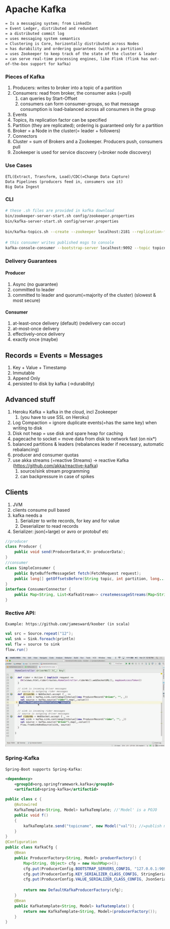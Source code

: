 # Apache Kafka
    = Is a messaging system; from LinkedIn
    = Event Ledger, distributed and redundant
    = a distributed commit log
    = uses messaging system semantics
    = Clustering is Core, horizontally distributed across Nodes
    = has durability and ordering guarantees (within a partition)
    = uses Zookeeper to keep track of the state of the cluster & leader
    = can serve real-time processing engines, like Flink (flink has out-of-the-box support for kafka)
### Pieces of Kafka
1. Producers: writes to broker into a topic of a partition
2. Consumers: read from broker, the consumer asks (=pull)
    1. can queries by Start-Offset
    2. consumers can form consumer-groups, so that message consumption is load-balanced across all consumers in the group
3. Events
4. Topics, its replication factor can be specified
5. Partition (they are replicated); ordering is guaranteed only for a partition
6. Broker = a Node in the cluster(= leader + followers)
7. Connectors
8. Cluster = sum of Brokers and a Zookeeper. Producers push, consumers pull
9. Zookeeper is used for service discovery (=broker node discovery)
### Use Cases
    ETL(Extract, Transform, Load)/CDC(=Change Data Capture)
    Data Pipelines (producers feed in, consumers use it)
    Big Data Ingest
### CLI
```sh
# these .sh files are provided in kafka download
bin/zookeeper-server-start.sh config/zookeeper.properties
bin/kafka-server-start.sh config/server.properties

bin/kafka-topics.sh --create --zookeeper localhost:2181 --replication-factor 1 partitions 1 --topic topicname

# this consumer writes published msgs to console
kafka-console-consumer --bootstrap-server localhost:9092 --topic topicname --from-beginning

```
### Delivery Guarantees
#### Producer
1. Async (no guarantee)
2. committed to leader
3. committed to leader and quorum(=majority of the cluster) (slowest & most secure)
#### Consumer
1. at-least-once delivery (default) (redelivery can occur)
2. at-most-once delivery
3. effectively-once delivery
4. exactly once (maybe)

## Records  = Events = Messages
1. Key + Value + Timestamp
2. Immutable
3. Append Only
4. persisted to disk by kafka (->durability)
## Advanced stuff
1. Heroku Kafka = kafka in the cloud, incl Zookeeper
    1. (you have to use SSL on Heroku)
2. Log Compaction = ignore duplicate events(=has the same key) when writing to disk
3. Disk not heap = use disk and spare heap for caching
4. pagecache to socket = move data from disk to network fast (on nix*)
5. balanced partitions & leaders (rebalances leader if necessary, automatic rebalancing)
6. producer and consumer quotas
7. use akka streams (=reactive Streams) -> reactive Kafka (https://github.com/akka/reactive-kafka)
    1. source/sink stream programming
    2. can backpressure in case of spikes
## Clients
1. JVM
2. clients consume pull based
3. kafka needs a 
    1. Serializer to write records, for key and for value
    2. Deserializer to read records
3. Serializer: json(=large) or avro or protobuf etc

```java
//producer
class Producer {
    public void send(ProducerData<K,V> producerData);
}
//consumer
class SimpleConsumer {
    public ByteBufferMessageSet fetch(FetchRequest request);
    public long[] getOffsetsBefore(String topic, int partition, long...
}
interface ConsumerConnector {
    public Map<String, List<KafkaStream>> createmessageStreams(Map<String, ...
}
```
### Rective API:
    Example: https://github.com/jamesward/koober (in scala)
```scala
val src = Source.repeat("12");
val snk = Sink.foreach(println)
val flw = source to sink
flow.run()
```

<img src="reactive-kafka.png" width="550px">

### Spring-Kafka
    Spring-Boot supports Spring-Kafka:
```xml
<dependency>    
    <groupId>org.springframework.kafka</groupId>
    <artifactid>spring-kafka</artifactid>
```
```java
public class c {
    @Autowired
    KafkaTemplate<String, Model> kafkaTemplate; //'Model' is a POJO
    public void f()
    {
        kafkaTemplate.send("topicname", new Model("val")); //=publish message!
    }
}
@Configuration
public class KafkaCfg {
    @Bean
    public ProducerFactory<String, Model> produerFactory() {
        Map<String, Object> cfg = new HashMap<>();
        cfg.put(ProducerConfig.BOOTSTRAP_SERVERS_CONFIG, "127.0.0.1:9092");
        cfg.put(ProducerConfig.KEY_SERIALIZER_CLASS_CONFIG, StringSerializer.class);
        cfg.put(ProducerConfig.VALUE_SERIALIZER_CLASS_CONFIG, JsonSerializer.class);

        return new DefaultKafkaProducerFactory(cfg);
    }
    @Bean
    public Kafkatemplate<String, Model> kafkatemplate() {
        return new KafkaTemplate<String, Model>(producerFactory());
    }
}
```
